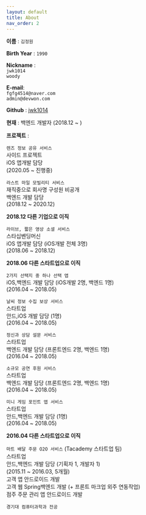 ```yaml
---
layout: default
title: About
nav_order: 2
---
```

  
**이름** : `김정원`  

**Birth Year** : `1990`
  
**Nickname** :  
`jwk1014`  
`woody`  
  
**E-mail**:  
`fgfg4514@naver.com`  
`admin@devwon.com`  

**Github** : [jwk1014](https://www.github.com/jwk1014)
  
**현재** : 백엔드 개발자 (2018.12 ~ )  
  
**프로젝트** :  
  
  `렌즈 정보 공유 서비스`  
  사이드 프로젝트  
  iOS 앱개발 담당  
  (2020.05 ~ 진행중)  
  
  `라스트 마일 모빌리티 서비스`  
  재직중으로 회사명 구성원 비공개  
  백엔드 개발 담당  
  (2018.12 ~ 2020.12)  
  
  **2018.12 다른 기업으로 이직**  
  
  `라이브, 짧은 영상 소셜 서비스`  
  스타십벤딩머신  
  iOS 앱개발 담당 (iOS개발 전체 3명)  
  (2018.06 ~ 2018.12)  
  
  **2018.06 다른 스타트업으로 이직**  
  
  `2가지 선택지 중 하나 선택 앱`  
  iOS,백엔드 개발 담당 (iOS개발 2명, 백엔드 1명)  
  (2016.04 ~ 2018.05)  
  
  `날씨 정보 수집 보상 서비스`  
  스타트업  
  안드,iOS 개발 담당 (1명)  
  (2016.04 ~ 2018.05)  
  
  `정신과 상담 설문 서비스`  
  스타트업  
  백엔드 개발 담당 (프론트엔드 2명, 백엔드 1명)  
  (2016.04 ~ 2018.05)  
  
  `소규모 공연 후원 서비스`  
  스타트업  
  백엔드 개발 담당 (프론트엔드 2명, 백엔드 1명)  
  (2016.04 ~ 2018.05)  
  
  `미니 게임 포인트 앱 서비스`  
  스타트업  
  안드,백엔드 개발 담당 (1명)  
  (2016.04 ~ 2018.05)  
  
  **2016.04 다른 스타트업으로 이직**  
  
  `마트 배달 주문 O2O 서비스` (Tacademy 스타트업 팀)  
  스타트업  
  안드,백엔드 개발 담당 (기획자 1, 개발자 1)  
  (2015.11 ~ 2016.03, 5개월)  
  고객 앱 안드로이드 개발  
  고객 웹 Spring백엔드 개발 (+ 프론트 마크업 외주 연동작업)  
  점주 주문 관리 앱 안드로이드 개발  
  
  `경기대 컴퓨터과학과 전공`  


